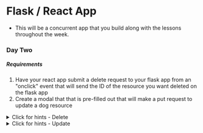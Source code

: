 # Flask / React App

- This will be a concurrent app that you build along with the lessons throughout the week.

### Day Two

##### Requirements

1. Have your react app submit a delete request to your flask app from an "onclick" event that will send the ID of the resource you want deleted on the flask app
1. Create a modal that that is pre-filled out that will make a put request to update a dog resource

<details>
  <summary>Click for hints - Delete</summary>
  * Create a Delete button next to each dog in your list. Make it so that it logs the array index of the dog whose delete button the user clicking by calling a method passed down through props and attached to the button, like we did in class. You don't necessarily need forms here, but there are a couple of different patterns for getting that index number into the delete method. See the notes from class. Commit when you see the index in the console.
  * Make your deleteDog function actually remove the dog from state (without directly mutating state, of course). Commit when it works.
</details>

<details>
  <summary>Click for hints - Update</summary>
  * Add an Edit button next to each dog in your list. Make it so that it logs the array index of the dog whose edit button the user is clicking by calling a method (editDog) passed down through props and attached to the button, like we did in class. Commit when you see the index in the console.

  * Have a value in state of DogContainer called indexOfDogToEdit initialized to -1. Later, this will represent a dog currently being edited, and be used to conditionally hide and show an edit form, but for now just have your editDog button set the value of this.state.indexOfDogToEdit using setState. Test by logging and/or using React Dev tools, and commit when it works.

  * Create a DogEditForm component that renders in DogContainer when the value of this.state.indexOfDogToEdit is something other than -1. Commit when you have it so that clicking any edit button makes the form show.

  * Have another property in state called dogCurrentlyBeingEdited initialized to null. Make editDog also copy the properties of the dog currently being edited into a new object stored there in state, like we did in class. Test by logging and/or using React Dev tools, and commit when it works.

  * Pass those values down into DogEditForm via props so they actually show up in the form. Commit when it works.

  * Write a handleEditChange function in DogContainer that will be passed to DogEditForm through props and added as an onChange handler to the inputs in the edit form. That function should update the appropriate property in dogCurrentlyBeingEdited, which should mean that the user can type into the edit form. Commit when youhave verified that the values in state are actually being updated when the user types.

  * Create a function updateDog in DogContainer. Commit after each of the following:
    * updateDog passed into DogEditForm via props and logs "updateDog" when update is clicked
    * updateDog actually updates the appropriate dog in state (should be reflected on the screen)
    * updateDog closes the editModal
    * updateDog resets other edit-related state properties to their initial values
</details>
